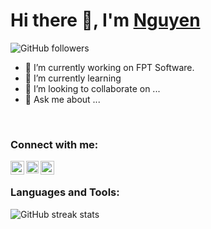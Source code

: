 # Hi there 👋, I'm [Nguyen](https://github.com/niinNguyen)

![GitHub followers](https://img.shields.io/github/followers/niinNguyen?color=cf4a4a&label=Followers&logoColor=cf4a4a&style=for-the-badge)

- 🔭 I’m currently working on FPT Software.
- 🌱 I’m currently learning 
- 👯 I’m looking to collaborate on ...
- 💬 Ask me about ...
<br>

### Connect with me:

[<img align="left" alt="niinNguyen | LinkedIn" width="22px" src="https://cdn.jsdelivr.net/npm/simple-icons@v3/icons/linkedin.svg" />][linkedin]
[<img align="left" alt="niinNguyen | Instagram" width="20px" src="https://cdn.jsdelivr.net/npm/simple-icons@v3/icons/instagram.svg" />][instagram]
[<img align="left" alt="niinNguyen | Facebook" width="22px" src="https://cdn.jsdelivr.net/npm/simple-icons@v3/icons/facebook.svg" />][facebook]

<br/>

### Languages and Tools:



![GitHub streak stats](https://github-readme-streak-stats.herokuapp.com/?user=niinNguyen)  


[facebook]: https://www.facebook.com/dev.khoinguyen 
[instagram]: https://www.instagram.com/__niin___
[linkedin]: https://www.linkedin.com/in/niinnguyen
